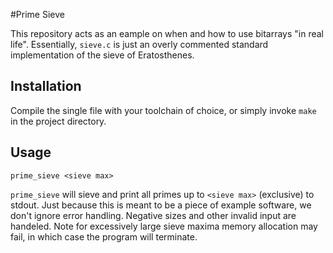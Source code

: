 #Prime Sieve

This repository acts as an eample on when and how to use bitarrays "in real
life". Essentially, `sieve.c` is just an overly commented standard
implementation of the sieve of Eratosthenes.

## Installation
Compile the single file with your toolchain of choice, or simply invoke `make`
in the project directory.

## Usage

`prime_sieve <sieve max>`

`prime_sieve` will sieve and print all primes up to `<sieve max>` (exclusive)
to stdout. Just because this is meant to be a piece of example software, we don't ignore
error handling. Negative sizes and other invalid input are handeled. Note for
excessively large sieve maxima memory allocation may fail, in which case the
program will terminate.
